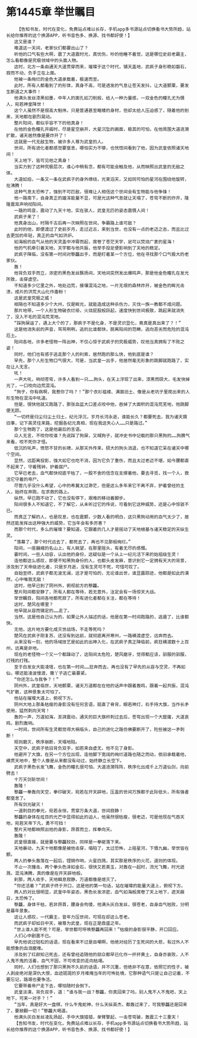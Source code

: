 # 第1445章 举世瞩目
        【告知书友，时代在变化，免费站点难以长存，手机app多书源站点切换看书大势所趋，站长给你推荐的这个换源APP，听书音色多、换源、找书都好使！】
       这又是谁？
       难道这一天间，老家伙们都要出山了？
       听他的口气有些大啊，震了大道震时光，真忧伤，吵的他睡不着觉，这是哪位史前老霸主，怎么看都像是究极领域中的头面人物。
       这时，北方一条由通天大道贯穿而来，璀璨于这个时代，铺天盖地，武疯子身形稳如磐石，寂而不动，负手立在上面。
       他被一条绚烂的金色大道承载着，极速而至。
       此时，所有人都看到了的形体，真身不高，可是透发的气息让苍天发抖，让大道颤栗，要发生断道之大事件！
       他满头发丝漆黑如墨，中年人的面孔如刀削般，给人一种力量感，一双金色的瞳孔尤为慑人，宛若神皇降世！
       这个人虽然不是很高大魁伟，只是普通甚至略矮的身材，但却太给人压迫感了，随着他的到来，天地都在剧烈晃动。
       整片阳间，都似乎容不下的他真身！
       在他的金色瞳孔开阖时，尽是星空崩开，大星沉坠的画面，极其的可怕，在他周围大道涟漪扩散，诸天居然像是要炸开了！
       这就是一代无敌生物，被许多人尊为武皇的人。
       世间，所有进化者都感觉要窒息，哪怕实力不够，也恍惚间看到了他，因为武皇依照诸天地间！
       天上地下，皆可见他之真身！
       当实力到了这种究极层次，谁心中稍有念，都有可能会触及他，从而映照出武皇的无敌之体。
       大道如焰，一条又一条在武疯子的身外缭绕，光束滔天，又如同可怕的星河在围绕他旋转，在沸腾！
       这种气息太恐怖了，强到不可匹敌，很难让人相信这个世间会有生物能与他争锋！
       他一路南下，自身真正的雄浑能量不显，可是光这种气息就让天塌了，苍穹不断的炸开，隆隆震耳声响彻阳间。
       一路的鸣音，震动了九天十地，实在骇人，武皇无匹的姿态震慑人间！
       武疯子来了！
       他真身出山，时隔千古后再一次映照在世间，争霸路上谁可敌？
       此时的他，即便渡过了史前岁月，走过近古，来到当世，也没有一点的老迈之态，而且比过去更加的年轻，真正的血气如洪炉。
       如海般的血气从他的天灵盖中冲霄而起，席卷了苍茫天宇，足可以焚烧广袤的星海！
       他的气机牵引着天地，天宇都与他共振，他举手投足便影响到了天地的稳定。
       武疯子降临，没有第一时间对黎龘出手，而是盯着某一个方位，他在寻找那个口气极大的老家伙。
       轰！
       他背负双手而立，浓密的黑色发丝飘扬间，天地间突然发出爆鸣声，那是他金色瞳孔在发光所致，击穿虚空。
       不知道多少亿里之外，地处边荒，接壤混沌之地，一片无垠的森林炸开，被金色的眸光击溃，成片的洪荒大山化作齑粉！
       这是武皇究极之威！
       相隔也不知道多少个大州，仅是眸光，就能造成这种杀伤力，灭伐一族一教都不成问题。
       那片地带，一个人形生物破衣烂褂，火烧屁股般跃起，速度快到世间极致，跳起来就消失了，没入不毛的混沌荒芜地。
       “踩狗屎运了，遇上大个的了，那疯子不是化身，不是灵识显化，竟真是真出来了？！”
       这是他消失前的声音，骂骂咧咧，逃的比谁都快，脱离阳间的范畴，逃向恶劣而危险的混沌厄土。
       阳间各地，许多老怪物一阵出神，不仅心惊于武疯子的究极威势，叹他当真拥有了不败之姿！
       同时，他们也有感于逃走那个人的利索，居然跑的那么快，他到底是谁？
       早先，那个人形生物口气很大，可是，当武皇一出手，他居然毫无形象的跳脚就跑路了，实在让人无言。
       吼！
       一声大吼，响彻苍穹，许多人看到一只……狗头，在天上浮现了出来，漆黑而硕大，毛发快掉光了，一口咬向边荒混沌。
       “狗子，你有病啊，我惹你了吗？！”那个衣衫褴褛、满面旧土、像是从老坑子里爬出来的人形生物在混沌中吼道。
       但是，很快他就又跑路了，那张血盆大口差点咬中他，吞掉了大面积的混沌荒芜地，他跳脚便无踪。
       “一切终是归尘归尘土归土，纪元浮沉，岁月长河永逝，谁能长久？都要死去，我为诸天撰旧事，记下英灵往来路，挖掘各纪元真相，现在我这失心人……只是路过。”
       那个生物跑了，这是他最后的言语。
       众人无言，不咬你咬谁？先说踩了狗屎，又喊狗子，就冲史书中记载的那只黑狗的……狗脾气来看，咬不死你才怪。
       低沉的吼声，愤怒不甘的长啸，从那天外传来，硕大的狗头消退，也不知道它呆在诸天中哪个空间。
       显然，远距离投影，强大如它也吃不消，因为它负了重伤，而且太过老迈不堪，如今腰都直不起来了，守着残钟，护着腐尸。
       它早已老去，血气都快彻底干枯了，一股不舍的信念在支撑着他，要去寻觅，找一个人，救活它守着的帝尸。
       尽管几乎没什么希望，心中的希冀太过渺茫，但是这么多年来它不离不弃，护着曾经的主人，始终在奔跑，在求救的路上。
       纵然，早已跑不动了，它也没有停下，艰难的移动着脚步。
       阳间很多人不知道它，不了解它，从未听过它的传说，可看到它这种威势，还是心中惊骇不已。
       而真正了解的人，也是叹息，也在震颤，少数人看的明白，这只黑狗动用的血气太少了，居然还能发挥出这种强大的威势，它当年会有多厉害？
       而那个时代，多么的璀璨？要知道，它跟着的几人才是摇动了天地根基与诸天稳定的天纵生灵。
       “落幕了，那个时代远去了，都死去了，再也不见那般绚烂。”
       阳间，一座巍峨的名山上，有人眺望，在那里摇头，有着无尽的感慨。
       霎时间，一些人动容，认出他的身份，这疑似是一个从上一纪元活下来的始祖级生灵！
       连他都这么感叹，即便不知黑狗身份的人，也都头皮发麻，意识到它一定拥有天大的背景，涉及到了天帝级进化者，只是岁月逝，没有生灵可不死，可惜可叹了。
       自始至终，武疯子都无波无澜，这才是可怕的，无论谁出世，谁显露踪迹，他都是如此的漠然，心中唯我无敌！
       这时，他早已到了阴州外，俯视前方的黎龘。
       整片阳间都安静了，所有人都在等待，若无意外，注定会有一场惊天大战。
       举世瞩目，阳间各地都死寂了，所有进化者都在关注，都在等待！
       这时，楚风在哪里？
       他早就从容而镇定的……走了。
       当然，这是他自己认为的，如果让外人描述的话，他是在第一时间跑路的，逃遁了，比谁都快。
       无他，这片地方要化成灭世战场，不走等死吗？
       楚风在武疯子刚复苏、还没有到达前，就彻底离开寒州，一路横渡虚空，远奔而去。
       从来没有一刻，他的场域技艺是如此的出神入化，在武疯子真正降临前，疯狂横渡数十上百州，远离是非地。
       现在的老怪物一个又一个都躁动了，这阳间太危险，楚风磨牙，觉得都应该，驯服的驯服，打残的打残。
       至于白发女大能凌瑄，也在第一时间……狂奔而去，再也没有了早先的从容与空灵，不再如仙，哪还能凌波慢渡，撒丫子逃亡最要紧。
       “你还怎么与我争？！”
       阴州外，武皇临世，天地颤栗，诸天万道都在在他的话声中跟着轰鸣，跟着一起共振，混沌气扩散，这种景象太可怕了。
       他站在璀璨大道上，俯视下方。
       阴州大地上那条枯瘦的身影没有任何言语，挺直了脊背，眼若神灯，右手持大旗，当作长矛使用，猛然刺向天穹！
       轰的一声，万道如海，澎湃震动，通天的巨大旗杆刺过去后，苍穹出现一个大窟窿，大道哀鸣，剧烈轰响。
       一时间，世间所有生灵都觉得大祸临头，自己的进化之路仿佛要断开了，险些被这一矛刺断！
       规则磨灭，秩序崩断，天塌地陷。
       天空中，武疯子依旧背负双手，如若来自虚无，他不见了身影。
       他避开了大旗，在另一个方位出现，连他脚下宽阔的绚烂道路也随之而动，依旧承载着他，横贯天地中，整个人像是从来都没有动过，始终静立长空下。
       武疯子黑色长发飞舞，金色的瞳孔很可怕，大道涟漪阵阵，秩序化出成千上万道仙剑，向前劈去！
       十万天剑斩世间！
       轰隆！
       黎龘一拳轰向天空，拳印破天，宛若在开天辟地，压盖的世间万族都于此际低头，所有强者都窒息了。
       所有剑光破灭！
       一道刺目的拳光，宛若永恒，贯穿万条大道，世间寂静！
       黎龘的身体在炫目的光芒中显得如此的迫人，他虽然很枯瘦，很老迈，可是他现在气吞天地，宛若天帝下凡，勇不可挡！
       整片天地都映照出他的身影，昂首而立，挥拳向天。
       轰隆！
       武皇很直接，就是要与黎龘较劲，同样是一拳砸落下来。
       天地暴动，九天十地都像是被他击穿，塌陷了，太过恐怖，上摇星河，下慑九幽，举世皆在颤。
       两人的拳头轰落在一起后，铿锵作响，火星四溅，其实那是秩序的火花，道则的体现。
       不止一次撞击，两个拳头色泽如金石，很快又若美玉，对轰在一起时，流光飞舞，时光迸溅，混沌沸腾，真的像是在开天辟地般。
       刹那，两人收手，天地瞬息寂静，万道都像是熄灭了。
       “你还活着？”武疯子终于开口，这是他的第一句话，站在璀璨的能量大道上，俯视下方。
       两人的对比很明显，武皇中年姿态，黑色长发浓密，血气如海般席卷了天上地下，遮天蔽日，太恐怖了。
       黎龘，身体干枯，若非昂首，腰身会佝偻，他满头灰白发丝，很苍老，自身血气枯败，分明是暮年景象。
       这让人感叹，一代霸主，昔年力压世间，可现在却这么苍老。
       而武疯子却如日中天，被尊为武皇，现在正是鼎盛之年。
       “世上谁人能不死？可是，举世都可呼唤黎龘再回来！”枯瘦的身影很平静，开口回应。
       人们心中剧震不已。
       早先他说过轻松的话语，现在看来不过是自嘲啊，他绝对经历了生死间的大悲，有过外人不能想象的血泪磨难。
       涉及到了红颜知己死去，还有曾经追随他的部众都早已化作一抔抔黄土，自身亦衰败，人不人鬼不鬼的活着，血气不固，不可改变的走向枯竭。
       同时，人们也想到了那只黑狗不久前的话语，并不沉重，但绝非不在意，依照它的性子，被人剥皮绝对是深仇大恨，血迹斑斑的岁月难掩当年的可怖处境，它那种语气只是让自己记着，不要忘记，路艰也要争活。
       它要带着帝尸走下去，哪怕随时会倒下。
       武皇淡漠，背负双手，道：“谁与我一战？黎龘，你真回来了吗，别人鬼不人不鬼吧，天上地下，可来一对手？！”
       “当年，真是好大一盘棋，什么牛鬼蛇神，什么天纵英杰，都轰过来了，可我黎龘还是回来了，要掀翻一切！”黎龘大喝道。
       他满头灰白发丝凌乱扬起，手中大旗猎猎，单臂擎起，一击苍穹破，轰震三十三重天！
       【告知书友，时代在变化，免费站点难以长存，手机app多书源站点切换看书大势所趋，站长给你推荐的这个换源APP，听书音色多、换源、找书都好使！】
